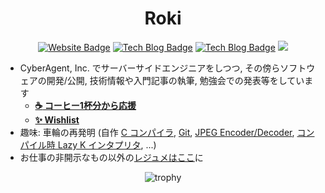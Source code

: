 <h1 align="center">Roki</h1>
<div align="center">
<a href="https://roki.dev"><img alt="Website Badge" src="https://img.shields.io/badge/Website-roki.dev-blueviolet" /></a>
<a href="https://roki.dev/roki.log"><img alt="Tech Blog Badge" src="https://img.shields.io/badge/TechBlog-roki.log-ededed" /></a>
<a href="https://roki.dev/roki.diary"><img alt="Tech Blog Badge" src="https://img.shields.io/badge/Diary-roki.diary-yellow" /></a>
<a href="https://github.com/falgon"><img style="display:inline-block;"src="https://komarev.com/ghpvc/?username=falgon&color=blue" /></a>
</div>

-  CyberAgent, Inc. でサーバーサイドエンジニアをしつつ, その傍らソフトウェアの開発/公開, 技術情報や入門記事の執筆, 勉強会での発表等をしています
    - **[:coffee: コーヒー1杯分から応援](https://www.buymeacoffee.com/roki)**
    - **[:sparkles: Wishlist](https://www.amazon.jp/hz/wishlist/ls/3UGS8VKEBGECO?ref_=wl_share)**
- 趣味: 車輪の再発明 (自作 [C コンパイラ](https://github.com/falgon/htcc), [Git](https://github.com/falgon/hmgit), [JPEG Encoder/Decoder](https://github.com/falgon/jpezy), [コンパイル時 Lazy K インタプリタ](https://github.com/falgon/mpl-lazyk), ...)
- お仕事の非開示なもの以外の[レジュメはここ](https://roki.dev/resume/jp.html)に

<div align="center">
<img alt="trophy" src="https://github-profile-trophy.vercel.app/?username=falgon&theme=onedark&column=3&margin-w=15&margin-h=15&no-frame=true&no-bg=true" />
</div>
